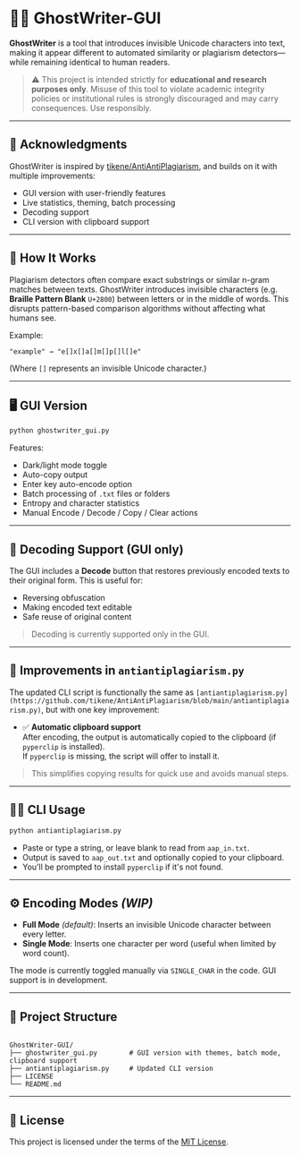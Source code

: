 # 🕵️‍♂️ GhostWriter-GUI

**GhostWriter** is a tool that introduces invisible Unicode characters into text, making it appear different to automated similarity or plagiarism detectors—while remaining identical to human readers.

> ⚠️ This project is intended strictly for **educational and research purposes only**. Misuse of this tool to violate academic integrity policies or institutional rules is strongly discouraged and may carry consequences. Use responsibly.

---

## 🙏 Acknowledgments

GhostWriter is inspired by [tikene/AntiAntiPlagiarism](https://github.com/tikene/AntiAntiPlagiarism), and builds on it with multiple improvements:
- GUI version with user-friendly features
- Live statistics, theming, batch processing
- Decoding support
- CLI version with clipboard support

---

## 🧪 How It Works

Plagiarism detectors often compare exact substrings or similar n-gram matches between texts. GhostWriter introduces invisible characters (e.g. **Braille Pattern Blank** `U+2800`) between letters or in the middle of words. This disrupts pattern-based comparison algorithms without affecting what humans see.

Example:

```
"example" → "e[​]x[​]a[​]m[​]p[​]l[​]e"
```

(Where `[​]` represents an invisible Unicode character.)

---

## 🖥️ GUI Version

```bash
python ghostwriter_gui.py
```

Features:

* Dark/light mode toggle
* Auto-copy output
* Enter key auto-encode option
* Batch processing of `.txt` files or folders
* Entropy and character statistics
* Manual Encode / Decode / Copy / Clear actions

---

## 🔄 Decoding Support (GUI only)

The GUI includes a **Decode** button that restores previously encoded texts to their original form. This is useful for:

* Reversing obfuscation
* Making encoded text editable
* Safe reuse of original content

> Decoding is currently supported only in the GUI.

---

## 🔄 Improvements in `antiantiplagiarism.py`

The updated CLI script is functionally the same as `[antiantiplagiarism.py](https://github.com/tikene/AntiAntiPlagiarism/blob/main/antiantiplagiarism.py)`, but with one key improvement:

- ✅ **Automatic clipboard support**  
  After encoding, the output is automatically copied to the clipboard (if `pyperclip` is installed).  
  If `pyperclip` is missing, the script will offer to install it.

> This simplifies copying results for quick use and avoids manual steps.

---

## 🧑‍💻 CLI Usage

```bash
python antiantiplagiarism.py
````

* Paste or type a string, or leave blank to read from `aap_in.txt`.
* Output is saved to `aap_out.txt` and optionally copied to your clipboard.
* You’ll be prompted to install `pyperclip` if it's not found.

---

## ⚙️ Encoding Modes *(WIP)*

* **Full Mode** *(default)*: Inserts an invisible Unicode character between every letter.
* **Single Mode**: Inserts one character per word (useful when limited by word count).

The mode is currently toggled manually via `SINGLE_CHAR` in the code. GUI support is in development.

---

## 📁 Project Structure

```

GhostWriter-GUI/
├── ghostwriter_gui.py        # GUI version with themes, batch mode, clipboard support
├── antiantiplagiarism.py     # Updated CLI version
├── LICENSE
└── README.md

````

---

## 📜 License

This project is licensed under the terms of the [MIT License](LICENSE).
